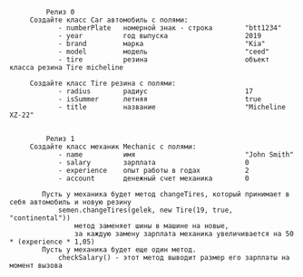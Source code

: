              Релиз 0
         Создайте класс Car автомобиль с полями:
                - numberPlate   номерной знак - строка        "btt1234"
                - year          год выпуска                   2019
                - brand         марка                         "Kia"
                - model         модель                        "ceed"
                - tire          резина                        объект класса резина Tire micheline

         Создайте класс Tire резина с полями:
                - radius        радиус                        17
                - isSummer      летняя                        true
                - title         название                      "Micheline XZ-22"


             Релиз 1
         Создайте класс механик Mechanic c полями:
                - name          имя                           "John Smith"
                - salary        зарплата                      0
                - experience    опыт работы в годах           2
                - account       денежный счет механика        0

            Пусть у механика будет метод changeTires, который принимает в себя автомобиль и новую резину
                semen.changeTires(gelek, new Tire(19, true, "continental"))
                    метод заменяет шины в машине на новые,
                    за каждую замену зарплата механика увеличивается на 50 * (experience * 1,05)
            Пусть у механика будет еще один метод.
                checkSalary() - этот метод выводит размер его зарплаты на момент вызова
